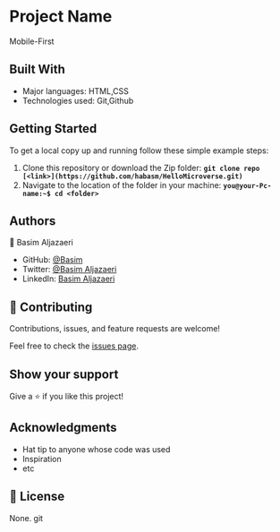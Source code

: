 # Project Name
Mobile-First
## Built With

- Major languages: HTML,CSS
- Technologies used: Git,Github

## Getting Started

To get a local copy up and running follow these simple example steps:
1. Clone this repository or download the Zip folder:
**``git clone repo [<link>](https://github.com/habasm/HelloMicroverse.git)``**
1. Navigate to the location of the folder in your machine:
**``you@your-Pc-name:~$ cd <folder>``**


## Authors

👤 Basim Aljazaeri

- GitHub: [@Basim](https://github.com/ShiroYaksha90)
- Twitter: [@Basim Aljazaeri](https://twitter.com/Basim_AlJazaeri)
- LinkedIn: [Basim Aljazaeri](https://www.linkedin.com/in/basim-aljazaeri-603682201/)


## 🤝 Contributing

Contributions, issues, and feature requests are welcome!

Feel free to check the [issues page](../../issues/).

## Show your support

Give a ⭐️ if you like this project!

## Acknowledgments

- Hat tip to anyone whose code was used
- Inspiration
- etc

## 📝 License

None.
git 
